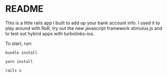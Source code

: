 # README

This is a little rails app I built to add up your bank account info. I used it to play around with RoR, try out the new javascript framework stimulus.js and to test out hybrid apps with turbolinks-ios.

To start, run:
```
bundle install
```
```
yarn install
```
```
rails s
```

